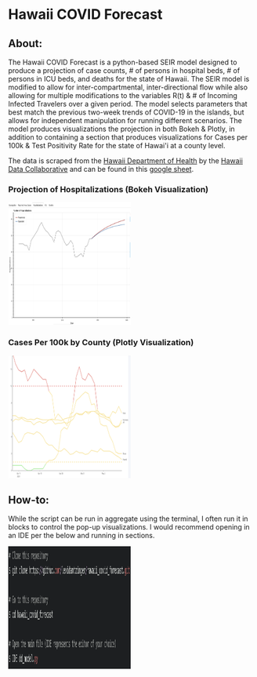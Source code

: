 # Hawaii COVID Forecast
## About:
The Hawaii COVID Forecast is a python-based SEIR model designed to produce a projection of case counts, # of persons in hospital beds, # of persons in ICU beds, and deaths for the state of Hawaii. The SEIR model is modified to allow for inter-compartmental, inter-directional flow while also allowing for multiple modifications to the variables R(t) & # of Incoming Infected Travelers over a given period. The model selects parameters that best match the previous two-week trends of COVID-19 in the islands, but allows for independent manipulation for running different scenarios. The model produces visualizations the projection in both Bokeh & Plotly, in addition to containing a section that produces visualizations for Cases per 100k & Test Positivity Rate for the state of Hawai'i at a county level.

The data is scraped from the [Hawaii Department of Health](https://health.hawaii.gov/coronavirusdisease2019/what-you-should-know/current-situation-in-hawaii/) by the [Hawaii Data Collaborative](https://www.hawaiidata.org/) and can be found in this [google sheet](https://docs.google.com/spreadsheets/d/1sd-L317Je9ZhiQh3_uH9jTkl3ckc_o3sgrVauShcwCk/edit#gid=0).

### Projection of Hospitalizations (Bokeh Visualization)
<!-- ![Image of Bokeh Vis (Hospitalizations)](./bokeh_hospitalizations.png) -->
<img src="bokeh_hospitalizations.png" width="250" height="250">

### Cases Per 100k by County (Plotly Visualization)
<!-- ![Image of Plotly Vis (Cases per 100k)](./cases_per_100k.png) -->
<img src="cases_per_100k.png" width="250" height="250">

## How-to:
While the script can be run in aggregate using the terminal, I often run it in blocks to control the pop-up visualizations. I would recommend opening in an IDE per the below and running in sections.

<!-- ![Image of how-to](./how_to.png) -->
<img src="how_to.png" width="250" height="250">
